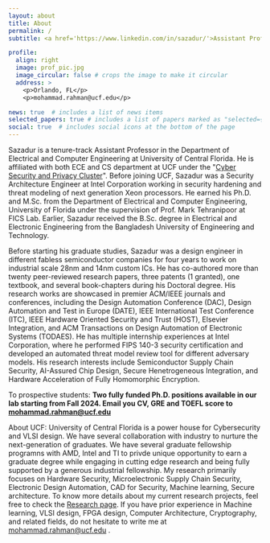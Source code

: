 ```yaml
---
layout: about
title: About
permalink: /
subtitle: <a href='https://www.linkedin.com/in/sazadur/'>Assistant Professor @ECE, UCF</a>

profile:
  align: right
  image: prof_pic.jpg
  image_circular: false # crops the image to make it circular
  address: >
    <p>Orlando, FL</p>
    <p>mohammad.rahman@ucf.edu</p>

news: true  # includes a list of news items
selected_papers: true # includes a list of papers marked as "selected={true}"
social: true  # includes social icons at the bottom of the page
---
```


Sazadur is a tenure-track Assistant Professor in the Department of Electrical and Computer Engineering at University of Central Florida. He is affiliated with both ECE and CS department at UCF under the "<a href='https://cyber.cs.ucf.edu/'>Cyber Security and Privacy Cluster</a>". Before joining UCF, Sazadur was a Security Architecture Engineer at Intel Corporation working in security hardening and threat modeling of next generation Xeon processors. He earned his Ph.D. and M.Sc. from the Department of Electrical and Computer Engineering, University of Florida under the supervision of Prof. Mark Tehranipoor at FICS Lab. Earlier, Sazadur received the B.Sc. degree in Electrical and Electronic Engineering from the Bangladesh University of Engineering and Technology.

Before starting his graduate studies, Sazadur was a design engineer in different fabless semiconductor companies for four years to work on industrial scale 28nm and 14nm custom ICs. He has co-authored more than twenty peer-reviewed research papers, three patents (1 granted), one textbook, and several book-chapters during his Doctoral degree. His research works are showcased in premier ACM/IEEE journals and conferences, including the Design Automation Conference (DAC), Design Automation and Test in Europe (DATE), IEEE International Test Conference (ITC), IEEE Hardware Oriented Security and Trust (HOST), Elsevier Integration, and ACM Transactions on Design Automation of Electronic Systems (TODAES). He has multiple internship experiences at Intel Corporation, where he performed FIPS 140-3 security certification and developed an automated threat model review tool for different adversary models. His research interests include Semiconductor Supply Chain Security, AI-Assured Chip Design, Secure Henetrogeneous Integration, and Hardware Acceleration of Fully Homomorphic Encryption. 

To prospective students: **Two fully funded Ph.D. positions available in our lab starting from Fall 2024. Email you CV, GRE and TOEFL score to mohammad.rahman@ucf.edu** 

About UCF: University of Central Florida is a power house for Cybersecurity and VLSI design. We have several collaboration with industry to nurture the next-generation of graduates. We have several graduate fellowship programns with AMD, Intel and TI to privde unique opportunity to earn a graduate degree while engaging in cutting edge research and being fully supported by a generous industrial fellowship. My research primarily focuses on Hardware Security, Microelectronic Supply Chain Security, Electronic Design Automation, CAD for Security, Machine learning, Secure architecture. To know more details about my current research projects, feel free to check the <a href='https://sazadur.github.io/projects/'>Research page</a>. If you have prior experience in Machine learning, VLSI design, FPGA design, Computer Architecture, Cryptography, and related fields, do not hesitate to write me at mohammad.rahman@ucf.edu .
